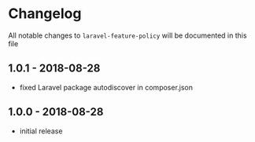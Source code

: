 # Changelog

All notable changes to `laravel-feature-policy` will be documented in this file

## 1.0.1 - 2018-08-28

- fixed Laravel package autodiscover in composer.json

## 1.0.0 - 2018-08-28

- initial release
